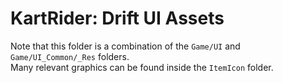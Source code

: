 # KartRider: Drift UI Assets
Note that this folder is a combination of the `Game/UI` and `Game/UI_Common/_Res` folders.  
Many relevant graphics can be found inside the `ItemIcon` folder.
